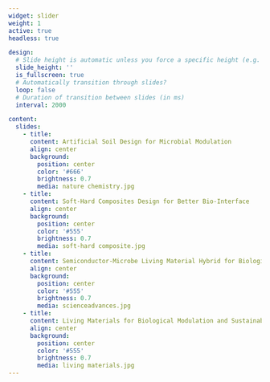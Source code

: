 ```yaml
---
widget: slider
weight: 1
active: true
headless: true

design:
  # Slide height is automatic unless you force a specific height (e.g. '400px')
  slide_height: ''
  is_fullscreen: true
  # Automatically transition through slides?
  loop: false
  # Duration of transition between slides (in ms)
  interval: 2000

content:
  slides:
    - title: 
      content: Artificial Soil Design for Microbial Modulation
      align: center
      background:
        position: center
        color: '#666'
        brightness: 0.7
        media: nature chemistry.jpg     
    - title: 
      content: Soft-Hard Composites Design for Better Bio-Interface
      align: center
      background:
        position: center
        color: '#555'
        brightness: 0.7
        media: soft-hard composite.jpg        
    - title: 
      content: Semiconductor-Microbe Living Material Hybrid for Biological Modulation
      align: center
      background:
        position: center
        color: '#555'
        brightness: 0.7
        media: scienceadvances.jpg        
    - title: 
      content: Living Materials for Biological Modulation and Sustainability
      align: center
      background:
        position: center
        color: '#555'
        brightness: 0.7
        media: living materials.jpg
---
```

